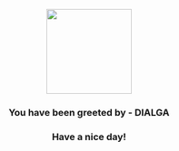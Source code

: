 <p align="center">
            <img src="https://raw.githubusercontent.com/PokeAPI/sprites/master/sprites/pokemon/483.png" width="150" height="150">
          </p>
          <h3 align="center">You have been greeted by - <b>DIALGA</b></h3>
          <h3 align="center">Have a nice day!</h3>
